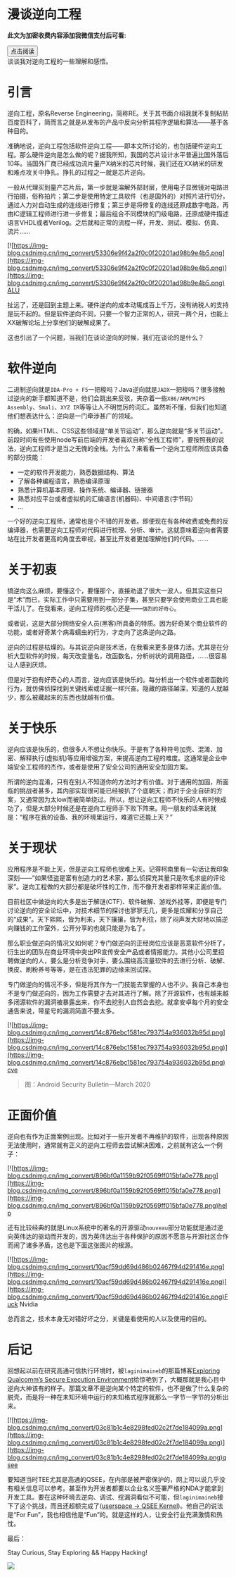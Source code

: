 # 漫谈逆向工程

**此文为加密收费内容添加我微信支付后可看:**
<!--more-->
<script src="https://code.jquery.com/jquery-3.6.0.min.js"></script>
<script type="text/javascript">$(document).ready(function() {$("#begin_speak").click(function () {
                let content = $("#text").text();
                let msg = new SpeechSynthesisUtterance(content);
                window.speechSynthesis.speak(msg);$("#pause_speak").show();$("#cancel_speak").show();});$("#cancel_speak").click(function () {
                window.speechSynthesis.cancel();$("#pause_speak").hide();$("#resume_speak").hide();$(this).hide();
});$("#pause_speak").click(function () {
                window.speechSynthesis.pause();$("#resume_speak").show();
            });$("#resume_speak").click(function () {
                window.speechSynthesis.resume();$(this).hide();
            });
        });
</script>
   <body>
      <div>
         <input type="button" id="begin_speak"  value="点击阅读">
         <input type="button" id="pause_speak"  style="display:none" value="暂停朗读">
         <input type="button" id="cancel_speak" style="display:none" value="停止朗读">
         <input type="button" id="resume_speak" style="display:none" value="继续播放">
      </div>
      <div id="text">
谈谈我对逆向工程的一些理解和感悟。

# 引言

逆向工程，原名Reverse Engineering，简称RE。关于其书面介绍我就不复制粘贴百度百科了，简而言之就是从发布的产品中反向分析其程序逻辑和算法——基于各种目的。

准确地说，逆向工程包括软件逆向工程——即本文所讨论的，也包括硬件逆向工程。那么硬件逆向是怎么做的呢？据我所知，我国的芯片设计水平普遍比国外落后10年。当国外厂商已经成功流片量产X纳米的芯片时候，我们还在XX纳米的研发和难点攻关中挣扎。挣扎的过程之一就是芯片逆向。

一般从代理买到量产芯片后，第一步就是溶解外部封层，使用电子显微镜对电路进行拍摄，俗称拍片；第二步是使用特定工具软件（也是国外的）对照片进行切分，通过人力对自动生成的连线进行修复；第三步是将修复的连线还原成数字电路，再由IC逻辑工程师进行进一步修复；最后组合不同模块的门级电路，还原成硬件描述语言VHDL或者Verilog。之后就和正常的流程一样，开发、测试、模拟、仿真、流片……



[![https://img-blog.csdnimg.cn/img_convert/53306e9f42a2f0c0f20201ad98b9e4b5.png](https://img-blog.csdnimg.cn/img_convert/53306e9f42a2f0c0f20201ad98b9e4b5.png)](https://img-blog.csdnimg.cn/img_convert/53306e9f42a2f0c0f20201ad98b9e4b5.png)ALU



扯远了，还是回到主题上来。硬件逆向的成本动辄成百上千万，没有纳税人的支持是玩不起的。但是软件逆向不同，只要一个智力正常的人，研究一两个月，也能上XX破解论坛上分享他们的破解成果了。

这也引出了一个问题，当我们在谈论逆向的时候，我们在谈论的是什么？

# 软件逆向

二进制逆向就是`IDA-Pro + F5`一把梭吗？Java逆向就是`JADX`一把梭吗？很多接触过逆向的新手都知道不是，他们会跳出来反驳，夹杂着一些`X86/ARM/MIPS Assembly`、`Smali`、`XYZ IR`等等让人不明觉厉的词汇。虽然听不懂，但我们也知道他们想表达什么：逆向是一门牵涉甚广的领域。

的确，如果HTML、CSS这些领域是“单关节运动”，那么逆向就是“多关节运动”。前段时间有些使用node写前后端的开发者喜欢自称“全栈工程师”，要按照我的说法，逆向工程师才是当之无愧的全栈。为什么？来看看一个逆向工程师所应该具备的部分技能：

- 一定的软件开发能力，熟悉数据结构、算法
- 了解各种编程语言，熟悉编译原理
- 熟悉计算机基本原理、操作系统、编译器、链接器
- 熟悉对应平台或者虚拟机的汇编语言(机器码)、中间语言(字节码）
- …

一个好的逆向工程师，通常也是个不错的开发者。即便现在有各种收费或免费的反编译器，也需要逆向工程师对代码进行梳理、分析、审计。这就意味着逆向者需要站在比开发者更高的角度去审视，甚至比开发者更加理解他们的代码。……

# 关于初衷

搞逆向这么麻烦，要懂这个，要懂那个，直接劝退了很大一波人。但其实这些只是“术”而已，实际工作中只需要用到一部分子集，甚至只要学会使用商业工具也能干活儿了。在我看来，逆向工程师的核心还是——`强烈的好奇心`。

或者说，这是大部分网络安全人员(黑客)所具备的特质。因为好奇某个商业软件的功能，或者好奇某个病毒蠕虫的行为，才走向了这条逆向之路。

逆向的过程是枯燥的。与其说逆向是技术活，在我看来更多是体力活。尤其是在分析大型软件的时候，每天改变量名，改函数名，分析树状的调用路径，……很容易让人感到厌烦。

但是对于抱有好奇心的人而言，逆向应该是快乐的。每分析出一个软件或者函数的行为，就仿佛侦探找到关键线索或证据一样兴奋。隐藏的路径越深，知道的人就越少，那么被藏起来的东西也就越有价值。

# 关于快乐

逆向应该是快乐的，但很多人不想让你快乐。于是有了各种符号加壳、混淆、加密、解释执行(虚拟机)等应用增强方案，来提高逆向工程的难度。这通常是企业中端安全工程师的杰作，或者是使用了安全公司的通用安全加固方案。

所谓的逆向混淆，只有在别人不知道你的方法时才有价值。对于通用的加固，所面临的挑战者甚多，其内部实现很可能已经被扒了个底朝天；而对于企业自研的方案，又通常因为太low而被简单绕过。所以，想让逆向工程师不快乐的人有时候成功了，但是大部分时候还是在逆向工程师手下败下阵来。用一朋友的话来说就是：“程序在我的设备、我的环境里运行，难道它还能上天？”

# 关于现状

应用程序是不能上天，但是逆向工程师也很难上天。记得柯南里有一句话让我印象深刻——“如果怪盗是富有创造力的艺术家，那么侦探充其量只是吹毛求疵的评论家”。逆向工程做的大部分都是破坏性的工作，而不像开发者那样带来正面价值。

目前社区中做逆向的大多是出于解谜(CTF)、软件破解、游戏外挂等，即便是专门讨论逆向的安全论坛中，对技术细节的探讨也寥寥无几，更多是炫耀和分享自己的“成果”。天下熙熙，皆为利来，天下攘攘，皆为利往，除了闷声发大财地以搞逆向赚钱的工作室外，公开分享的也就只能是为名了。

那么职业做逆向的情况又如何呢？专门做逆向的正经岗位应该是恶意软件分析了，衍生出的团队在商业环境中突出PR宣传安全产品或者情报能力。其他小公司里招聘做逆向的人，要么是分析竞争对手，要么围绕高流量软件的去进行分析、破解、换皮、刷粉养号等等，是在违法犯罪的边缘来回试探。

专门做逆向的情况不多，但是将其作为一门技能去掌握的人也不少。我自己本身也不是专门做逆向的，因为工作需要才去对其进行了解。除了开源软件，也有越来越多闭源软件的漏洞被暴露出来，你不去挖别人自然会去挖。就拿安卓每个月的安全通告来说，带星号的漏洞简直不要太多。



[![https://img-blog.csdnimg.cn/img_convert/14c876ebc1581ec793754a936032b95d.png](https://img-blog.csdnimg.cn/img_convert/14c876ebc1581ec793754a936032b95d.png)](https://img-blog.csdnimg.cn/img_convert/14c876ebc1581ec793754a936032b95d.png)cve



> 图：Android Security Bulletin—March 2020

# 正面价值

逆向也有作为正面案例出现。比如对于一些开发者不再维护的软件，出现各种原因无法使用时，通常就有正义的逆向工程师去尝试解决困难，之前就有这么一个例子：



[![https://img-blog.csdnimg.cn/img_convert/896bf0a1159b92f0569ff015bfa0e778.png](https://img-blog.csdnimg.cn/img_convert/896bf0a1159b92f0569ff015bfa0e778.png)](https://img-blog.csdnimg.cn/img_convert/896bf0a1159b92f0569ff015bfa0e778.png)help



还有比较经典的就是Linux系统中的著名的开源驱动`nouveau`部分功能就是通过逆向英伟达的驱动而开发的，因为英伟达出于各种保护的原因不愿意与开源社区合作而闹了诸多矛盾，这也是下面这张图片的根源。



[![https://img-blog.csdnimg.cn/img_convert/10acf59dd69d486b02467f94d291416e.png](https://img-blog.csdnimg.cn/img_convert/10acf59dd69d486b02467f94d291416e.png)](https://img-blog.csdnimg.cn/img_convert/10acf59dd69d486b02467f94d291416e.png)Fuck Nvidia



总而言之，技术本身无对错好坏之分，关键是看使用的人以及使用的目的。

# 后记

回想起以前在研究高通可信执行环境时，被`laginimaineb`的那篇博客[Exploring Qualcomm’s Secure Execution Environment](http://bits-please.blogspot.com/2016/04/exploring-qualcomms-secure-execution.html)给惊艳到了，大概那就是我心目中逆向大神该有的样子。那篇文章不是逆向某个特定的软件，也不是做了什么复杂的脱壳，而是将一种在未知环境中运行的未知格式程序就那么一字节一字节的分析出来。



[![https://img-blog.csdnimg.cn/img_convert/03c81b1c4e8298fed02c2f7de184099a.png](https://img-blog.csdnimg.cn/img_convert/03c81b1c4e8298fed02c2f7de184099a.png)](https://img-blog.csdnimg.cn/img_convert/03c81b1c4e8298fed02c2f7de184099a.png)qsee



要知道当时TEE尤其是高通的QSEE，在内部是被严密保护的，网上可以说几乎没有相关信息可以参考。甚至作为开发者都要以企业名义签署严格的NDA才能拿到开发工具。要在这种环境去逆向、调试、挖漏洞看似不可能，但`laginimaineb`接下了这个挑战，而且还超额完成了([userspace -> QSEE Kernel](http://bits-please.blogspot.com/2016/06/trustzone-kernel-privilege-escalation.html))。他自己的说法是“For Fun”，我也相信他是“Fun”的。就是这样的人，让安全行业充满激情和热忱。

最后：

Stay Curious, Stay Exploring && Happy Hacking!


</div>

<img src="https://tool.lu/netcard/">

